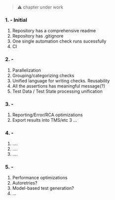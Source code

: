 > ⚠️ chapter under work

### 1. - Initial

1. Repository has a comprehensive readme
2. Repository has .gitignore
3. One single automation check runs sucessfully
4. CI


### 2. -

1. Parallelization
2. Grouping/categorizing checks
3. Unified language for writing checks. Reusability
4. All the assertions has meaningful message(?)
5. Test Data / Test State processing unification

### 3. -
1. Reporting/Error/RCA optimizations
2. Export results into TMS/etc
3 ...

### 4. -
1. ....
2. ....
3. ....

### 5. -
1. Performance optimizations
2. Autoretries?
3. Model-based test generation?
4. ...